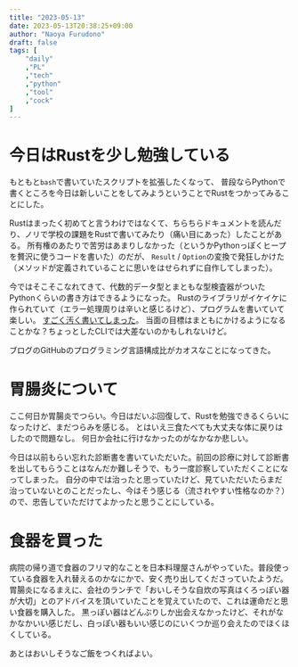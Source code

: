 ```yaml
---
title: "2023-05-13"
date: 2023-05-13T20:38:25+09:00
author: "Naoya Furudono"
draft: false
tags: [
    "daily"
    ,"PL"
    ,"tech"
    ,"python"
    ,"tool"
    ,"cock"
]
---
```


# 今日はRustを少し勉強している

もともと`bash`で書いていたスクリプトを拡張したくなって、
普段ならPythonで書くところを今日は新しいことをしてみようということでRustをつかってみることにした。

Rustはまったく初めてと言うわけではなくて、ちらちらドキュメントを読んだり、ノリで学校の課題をRustで書いてみたり（痛い目にあった）したことがある。
所有権のあたりで苦労はあまりしなかった（というかPythonっぽくヒープを贅沢に使うコードを書いた）のだが、
`Result` / `Option`の変換で発狂しかけた（メソッドが定義されていることに思いをはせられずに自作してしまった）。

今ではそこそこなれてきて、代数的データ型とまともな型検査器がついたPythonくらいの書き方はできるようになった。
Rustのライブラリがイケイケに作られていて（エラー処理周りは辛いと感じるけど）、プログラムを書いていて楽しい。
[すごく汚く書いてしまった](https://github.com/naoyafurudono/naoyafurudono.github.io/commit/5dffad6d10406fa83c4d9dd8eaa91a3c769a553f)。
当面の目標はまともにかけるようになることかな？ちょっとしたCLIでは大差ないのかもしれないけど。

ブログのGitHubのプログラミング言語構成比がカオスなことになってきた。

# 胃腸炎について

ここ何日か胃腸炎でつらい。今日はだいぶ回復して、Rustを勉強できるくらいになったけど、まだつらみを感じる。
とはいえ三食たべても大丈夫な体に戻りはしたので問題なし。
何日か会社に行けなかったのがなかなか悲しい。

今日は以前もらい忘れた診断書を書いていただいた。前回の診療に対して診断書を出してもらうことはなんだか難しそうで、もう一度診察していただくことになってしまった。
自分の中では治ったと思っていたけど、見ていただいたらまだ治っていないとのことだったし、今はそう感じる（流されやすい性格なのか？）ので、忠告していただけてよかったと思うことにしている。

# 食器を買った

病院の帰り道で食器のフリマ的なことを日本料理屋さんがやっていた。普段使っている食器を入れ替えるのかなにかで、安く売り出してくださっていたようだ。
胃腸炎になるまえに、会社のランチで「おいしそうな自炊の写真はくろっぽい器が大切」とのアドバイスを頂いていたことを覚えていたので、これは運命だと思い食器を購入した。
黒っぽい器はどんぶりしか出会えなかったけど、それがなかなかいい感じだし、白っぽい器もいい感じのにいくつか巡り会えたのでほくほくしている。

あとはおいしそうなご飯をつくればよい。

